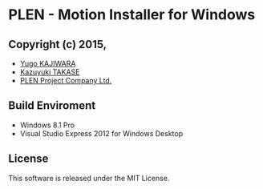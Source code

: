 PLEN - Motion Installer for Windows
================================================================================

Copyright (c) 2015,
---
- [Yugo KAJIWARA](https://github.com/musubi05)
- [Kazuyuki TAKASE](https://github.com/Guvalif)
- [PLEN Project Company Ltd.](http://plen.jp)

Build Enviroment
---
- Windows 8.1 Pro
- Visual Studio Express 2012 for Windows Desktop

License
---
This software is released under the MIT License.